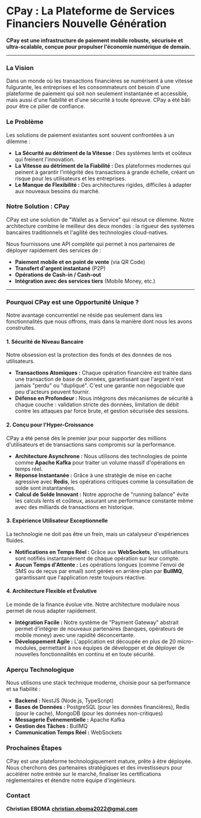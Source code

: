 # CPay : La Plateforme de Services Financiers Nouvelle Génération

**CPay est une infrastructure de paiement mobile robuste, sécurisée et ultra-scalable, conçue pour propulser l'économie numérique de demain.**

---

### La Vision

Dans un monde où les transactions financières se numérisent à une vitesse fulgurante, les entreprises et les consommateurs ont besoin d'une plateforme de paiement qui soit non seulement instantanée et accessible, mais aussi d'une fiabilité et d'une sécurité à toute épreuve. CPay a été bâti pour être ce pilier de confiance.

### Le Problème

Les solutions de paiement existantes sont souvent confrontées à un dilemme :
*   **La Sécurité au détriment de la Vitesse :** Des systèmes lents et coûteux qui freinent l'innovation.
*   **La Vitesse au détriment de la Fiabilité :** Des plateformes modernes qui peinent à garantir l'intégrité des transactions à grande échelle, créant un risque pour les utilisateurs et les entreprises.
*   **Le Manque de Flexibilité :** Des architectures rigides, difficiles à adapter aux nouveaux besoins du marché.

### Notre Solution : CPay

CPay est une solution de "Wallet as a Service" qui résout ce dilemme. Notre architecture combine le meilleur des deux mondes : la rigueur des systèmes bancaires traditionnels et l'agilité des technologies cloud-natives.

Nous fournissons une API complète qui permet à nos partenaires de déployer rapidement des services de :
*   **Paiement mobile et en point de vente** (via QR Code)
*   **Transfert d'argent instantané** (P2P)
*   **Opérations de Cash-in / Cash-out**
*   **Intégration avec des services tiers** (Mobile Money, etc.)

---

### Pourquoi CPay est une Opportunité Unique ?

Notre avantage concurrentiel ne réside pas seulement dans les fonctionnalités que nous offrons, mais dans la manière dont nous les avons construites.

#### 1. Sécurité de Niveau Bancaire
Notre obsession est la protection des fonds et des données de nos utilisateurs.
*   **Transactions Atomiques :** Chaque opération financière est traitée dans une transaction de base de données, garantissant que l'argent n'est jamais "perdu" ou "dupliqué". C'est une garantie non négociable que peu d'acteurs peuvent fournir.
*   **Défense en Profondeur :** Nous intégrons des mécanismes de sécurité à chaque couche : validation stricte des données, limitation de débit contre les attaques par force brute, et gestion sécurisée des sessions.

#### 2. Conçu pour l'Hyper-Croissance
CPay a été pensé dès le premier jour pour supporter des millions d'utilisateurs et de transactions sans compromis sur la performance.
*   **Architecture Asynchrone :** Nous utilisons des technologies de pointe comme **Apache Kafka** pour traiter un volume massif d'opérations en temps réel.
*   **Réponse Instantanée :** Grâce à une stratégie de mise en cache agressive avec **Redis**, les opérations critiques comme la consultation de solde sont instantanées.
*   **Calcul de Solde Innovant :** Notre approche de "running balance" évite les calculs lents et coûteux, assurant une performance constante même avec des milliards de transactions en historique.

#### 3. Expérience Utilisateur Exceptionnelle
La technologie ne doit pas être un frein, mais un catalyseur d'expériences fluides.
*   **Notifications en Temps Réel :** Grâce aux **WebSockets**, les utilisateurs sont notifiés instantanément de chaque opération sur leur compte.
*   **Aucun Temps d'Attente :** Les opérations longues (comme l'envoi de SMS ou de reçus par email) sont gérées en arrière-plan par **BullMQ**, garantissant que l'application reste toujours réactive.

#### 4. Architecture Flexible et Évolutive
Le monde de la finance évolue vite. Notre architecture modulaire nous permet de nous adapter rapidement.
*   **Intégration Facile :** Notre système de "Payment Gateway" abstrait permet d'intégrer de nouveaux partenaires (banques, opérateurs de mobile money) avec une rapidité déconcertante.
*   **Développement Agile :** L'application est découpée en plus de 20 micro-modules, permettant à nos équipes de développer et de déployer de nouvelles fonctionnalités en continu et en toute sécurité.

### Aperçu Technologique

Nous utilisons une stack technique moderne, choisie pour sa performance et sa fiabilité :
*   **Backend :** NestJS (Node.js, TypeScript)
*   **Bases de Données :** PostgreSQL (pour les données financières), Redis (pour le cache), MongoDB (pour les données non-critiques)
*   **Messagerie Événementielle :** Apache Kafka
*   **Gestion des Tâches :** BullMQ
*   **Communication Temps Réel :** WebSockets

### Prochaines Étapes

CPay est une plateforme technologiquement mature, prête à être déployée. Nous cherchons des partenaires stratégiques et des investisseurs pour accélérer notre entrée sur le marché, finaliser les certifications réglementaires et étendre notre équipe d'ingénieurs.

### Contact

**Christian EBOMA**
**christian.eboma2022@gmai.com**
